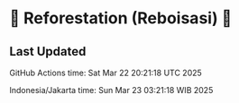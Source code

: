 
# 🌳 Reforestation (Reboisasi) 🌲

## Last Updated

GitHub Actions time: Sat Mar 22 20:21:18 UTC 2025

Indonesia/Jakarta time: Sun Mar 23 03:21:18 WIB 2025
